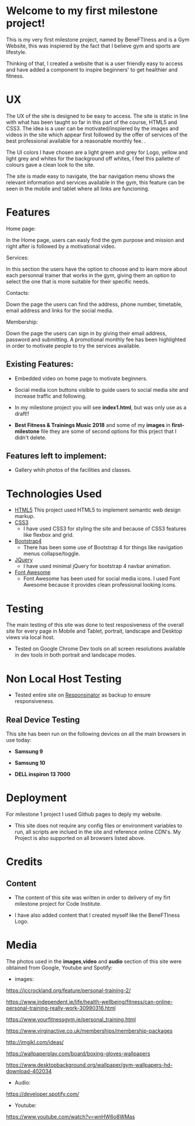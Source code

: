 # Welcome to my first milestone project! 

This is my very first milestone project, named by BeneFTIness and is a Gym Website, 
this was inspiered by the fact that I believe gym and sports are lifestyle.

Thinking of that, I created a website that is a user friendly easy to access and have added a component to inspire beginners'
to get healthier and fitness.
 
 
# UX 

The UX of the site is designed to be easy to access. The site is static in line with what has been taught so far in this part of the course, HTML5 and CSS3. The idea is a user can be motivated/inspiered by the images and videos in the site which appear first followed by the offer of services of the best professional available for a reasonable monthly fee. .

The UI colors I have chosen are a light green and grey for Logo, yellow and light grey and whites for the background off whites, I feel this pallette of colours gave a clean look to the site.

The site is made easy to navigate, the bar navigation menu shows the relevant information and services available in the gym, this feature can be seen in the mobile and tablet where all links are funcioning. 
 
 
# Features 

Home page:

In the Home page, users can easly find the gym purpose and mission and right after is followed by a motivational video.

Services:

In this section the users have the option to choose and to learn more about each personnal trainer that works in the gym, giving them an option to select the one that is more suitable for their specific needs.

Contacts:

Down the page the users can find the address, phone number, timetable, email address and links for the social media.

Membership:

Down the page the users can sign in by giving their email address, password and submitting. A promotional monthly fee has been highlighted in order to motivate people to try the services available.

## Existing Features:

* Embedded video on home page to motivate beginners.

* Social media icon buttons visible to guide users to social media site and increase traffic and following.

* In my milestone project you will see __index1.html__, but was only use as a draft!!

* __Best Fitness & Trainings Music 2018__ and some of my __images__ in __first-milestone__ file they are some of second options for this prject that I didn't delete.


## Features left to implement:

* Gallery whih photos of the facilities and classes.

# Technologies Used

* [HTML5](https://www.w3schools.com "Named HTML5")
This project used HTML5 to implement semantic web design markup.
* [CSS3](https://www.w3schools.com "Named CSS3")
  * I have used CSS3 for styling the site and because of CSS3 features like flexbox and grid.
* [Bootstrap4](https://getbootstrap.com/ "Named Bootstrap4")
  * There has been some use of Bootstrap 4 for things like navigation menus collapse/toggle.
* [JQuery](https://jquery.com/ "Named JQuery")
  * I have used minimal jQuery for bootstrap 4 navbar animation.
* [Font Awesome](https://fontawesome.com/ "Named Font Awesome")
  * Font Awesome has been used for social media icons. I used Font Awesome because it provides clean professional looking icons.


# Testing

The main testing of this site was done to test resposiveness of the overall site for every page in Mobile and Tablet, portrait, landscape and Desktop views via local host.

* Tested on Google Chrome Dev tools on all screen resolutions available in dev tools in both portrait and landscape modes.

# Non Local Host Testing

* Tested entire site on  [Responsinator](http://www.responsinator.com "Named Responsinator") as backup to ensure responsiveness.


## Real Device Testing 

This site has been run on the following devices on all the main browsers in use today:
 
* __Samsung 9__

* __Samsung 10__
 
* __DELL inspiron 13 7000__


# Deployment

For milestone 1 project I used Github pages to deply my website. 

* This site does not require any config files or environment variables to run, all scripts are inclued in the site and reference online CDN's. My Project is also supported on all browsers listed above.

# Credits 

## Content 

* The content of this site was written in order to delivery of my firt milestone project for Code Institute.

* I have also added content that I created myself like the BeneFTIness Logo.
 

# Media

The photos used in the __images__,__video__ and __audio__ section of this site were obtained from Google, Youtube and Spotify:

* images:

https://jccrockland.org/feature/personal-training-2/

https://www.independent.ie/life/health-wellbeing/fitness/can-online-personal-training-really-work-30990316.html

https://www.yourfitnessgym.ie/personal_training.html

https://www.virginactive.co.uk/memberships/membership-packages

http://imgjkl.com/ideas/

https://wallpaperplay.com/board/boxing-gloves-wallpapers

https://www.desktopbackground.org/wallpaper/gym-wallpapers-hd-download-402034

* Audio:

https://developer.spotify.com/

* Youtube:

https://www.youtube.com/watch?v=wnHW6o8WMas


 
 
 
 
 
 
 
 
 
 

